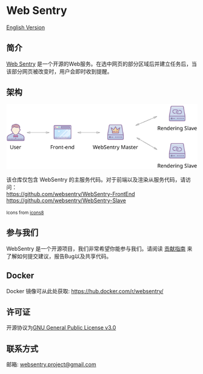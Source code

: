 # Web Sentry

[English Version](./README.md)

## 简介

[Web Sentry](./) 是一个开源的Web服务。在选中网页的部分区域后并建立任务后，当该部分网页被改变时，用户会即时收到提醒。

## 架构

![architecture image](docs/assets/architecture.png?raw=true)   

该仓库仅包含 WebSentry 的主服务代码。对于前端以及渲染从服务代码，请访问：  
https://github.com/websentry/WebSentry-FrontEnd  
https://github.com/websentry/WebSentry-Slave

<small>Icons from [icons8](https://icons8.com/)</small>


## 参与我们

WebSentry 是一个开源项目，我们非常希望你能参与我们。请阅读 [贡献指南](https://github.com/websentry/WebSentry/blob/master/docs/CONTRIBUTING.cn.md) 来了解如何提交建议，报告Bug以及共享代码。


## Docker
Docker 镜像可从此处获取: https://hub.docker.com/r/websentry/

## 许可证

开源协议为[GNU General Public License v3.0](./LICENSE)

## 联系方式

邮箱: [websentry.project@gmail.com](mailto:websentry.project@gmail.com)
